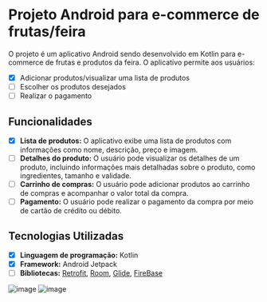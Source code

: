 # Projeto Android para e-commerce de frutas/feira

O projeto é um aplicativo Android sendo desenvolvido em Kotlin para e-commerce de frutas e produtos da feira. O aplicativo permite aos usuários:

- [x] Adicionar produtos/visualizar uma lista de produtos
- [ ] Escolher os produtos desejados
- [ ] Realizar o pagamento

## Funcionalidades

- [x] **Lista de produtos:** O aplicativo exibe uma lista de produtos com informações como nome, descrição, preço e imagem.
- [ ] **Detalhes do produto:** O usuário pode visualizar os detalhes de um produto, incluindo informações mais detalhadas sobre o produto, como ingredientes, tamanho e validade.
- [ ] **Carrinho de compras:** O usuário pode adicionar produtos ao carrinho de compras e acompanhar o valor total da compra.
- [ ] **Pagamento:** O usuário pode realizar o pagamento da compra por meio de cartão de crédito ou débito.

## Tecnologias Utilizadas

- [x] **Linguagem de programação:** Kotlin
- [x] **Framework:** Android Jetpack
- [ ] **Bibliotecas:** [Retrofit](link_imagem_retrofit), [Room](link_imagem_room), [Glide](link_imagem_glide),  [FireBase](link_imagem_glide)

![image](https://github.com/arthurjunior/Orgs/assets/72569705/60dd266c-32b9-425a-99a2-7465e28ae342)
![image](https://github.com/arthurjunior/Orgs/assets/72569705/76fd132a-5b7d-433d-a36e-81346be9494f)

  
